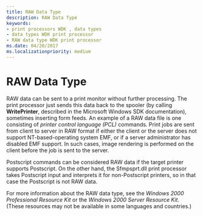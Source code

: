 ```yaml
---
title: RAW Data Type
description: RAW Data Type
keywords:
- print processors WDK , data types
- data types WDK print processor
- RAW data type WDK print processor
ms.date: 04/20/2017
ms.localizationpriority: medium
---
```


# RAW Data Type





RAW data can be sent to a print monitor without further processing. The print processor just sends this data back to the spooler (by calling **WritePrinter**, described in the Microsoft Windows SDK documentation), sometimes inserting form feeds. An example of a RAW data file is one consisting of *printer control language (PCL)* commands. Print jobs are sent from client to server in RAW format if either the client or the server does not support NT-based-operating system EMF, or if a server administrator has disabled EMF support. In such cases, image rendering is performed on the client before the job is sent to the server.

Postscript commands can be considered RAW data if the target printer supports Postscript. On the other hand, the Sfmpsprt.dll print processor takes Postscript input and interprets it for non-Postscript printers, so in that case the Postscript is not RAW data.

For more information about the RAW data type, see the *Windows 2000 Professional Resource Kit* or the *Windows 2000 Server Resource Kit*. (These resources may not be available in some languages and countries.)

 

 




